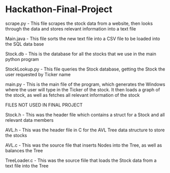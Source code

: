 # Hackathon-Final-Project

scrape.py - This file scrapes the stock data from a website, then looks through the data and stores relevant information into a text file

Main.java - This file sorts the new text file into a CSV file to be loaded into the SQL data base

Stock.db - This is the database for all the stocks that we use in the main python program

StockLookup.py - This file queries the Stock database, getting the Stock the user requested by Ticker name

main.py - This is the main file of the program, which generates the Windows where the user will type in the Ticker of the stock. It then loads a graph of the stock, as well as fetches        all relevant information of the stock


FILES NOT USED IN FINAL PROJECT

Stock.h - This was the header file which contains a struct for a Stock and all relevant data members

AVL.h - This was the header file in C for the AVL Tree data structure to store the stocks

AVL.c - This was the source file that inserts Nodes into the Tree, as well as balances the Tree

TreeLoader.c - This was the source fiile that loads the Stock data from a text file into the Tree
